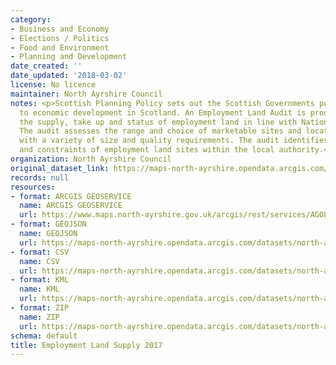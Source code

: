 ```yaml
---
category:
- Business and Economy
- Elections / Politics
- Food and Environment
- Planning and Development
date_created: ''
date_updated: '2018-03-02'
license: No licence
maintainer: North Ayrshire Council
notes: <p>Scottish Planning Policy sets out the Scottish Governments policies in relation
  to economic development in Scotland. An Employment Land Audit is produced to monitor
  the supply, take up and status of employment land in line with National Guidance.
  The audit assesses the range and choice of marketable sites and locations for businesses
  with a variety of size and quality requirements. The audit identifies the availability
  and constraints of employment land sites within the local authority.</p>
organization: North Ayrshire Council
original_dataset_link: https://maps-north-ayrshire.opendata.arcgis.com/maps/north-ayrshire::employment-land-supply-2017
records: null
resources:
- format: ARCGIS GEOSERVICE
  name: ARCGIS GEOSERVICE
  url: https://www.maps.north-ayrshire.gov.uk/arcgis/rest/services/AGOL/Open_Data_Portal2/MapServer/49
- format: GEOJSON
  name: GEOJSON
  url: https://maps-north-ayrshire.opendata.arcgis.com/datasets/north-ayrshire::employment-land-supply-2017.geojson?outSR=%7B%22latestWkid%22%3A27700%2C%22wkid%22%3A27700%7D
- format: CSV
  name: CSV
  url: https://maps-north-ayrshire.opendata.arcgis.com/datasets/north-ayrshire::employment-land-supply-2017.csv?outSR=%7B%22latestWkid%22%3A27700%2C%22wkid%22%3A27700%7D
- format: KML
  name: KML
  url: https://maps-north-ayrshire.opendata.arcgis.com/datasets/north-ayrshire::employment-land-supply-2017.kml?outSR=%7B%22latestWkid%22%3A27700%2C%22wkid%22%3A27700%7D
- format: ZIP
  name: ZIP
  url: https://maps-north-ayrshire.opendata.arcgis.com/datasets/north-ayrshire::employment-land-supply-2017.zip?outSR=%7B%22latestWkid%22%3A27700%2C%22wkid%22%3A27700%7D
schema: default
title: Employment Land Supply 2017
---
```

